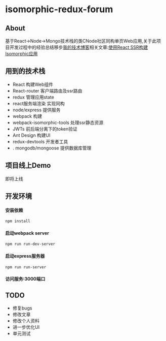 # isomorphic-redux-forum

## About

基于React->Node->Mongo技术栈的类CNode社区同构单页Web应用,关于此项目开发过程中的经验总结移步[我的技术博客](http://luoxia.me/code)相关文章:[使用React SSR构建Isomorphic应用](http://luoxia.me/code/2017/02/07/%E4%BD%BF%E7%94%A8React%20SSR%E6%9E%84%E5%BB%BAIsomorphic%E5%BA%94%E7%94%A8/)

## 用到的技术栈
<ul>
<li>React 构建Web组件</li>

<li>React-router 客户端路由及ssr路由</li>

<li>redux 管理应用state</li>

<li>react服务端渲染 实现同构</li>

<li>node/express 提供服务</li>

<li>webpack 构建</li>

<li>webpack-isomorphic-tools 处理ssr静态资源</li>

<li>JWTs 前后端分离下的token验证</li>

<li>Ant Design 构建UI</li>

<li>redux-devtools 开发者工具</li>

<li>. mongodb/mongoose 提供数据库管理</li>
</ul>

## 项目线上Demo

即将上线



## 开发环境

#### 安装依赖

```
npm install
```

#### 启动webpack server
```
npm run run-dev-server
```

#### 启动express服务器
```
npm run run-server
```
#### 访问服务:3000端口

## TODO
<ul>
    <li>修复bugs</li>
    <li>修改文章</li>
    <li>修改个人资料</li>
    <li>进一步优化UI</li>
    <li>单元测试</li>
</ul>